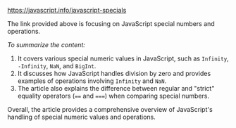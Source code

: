 


https://javascript.info/javascript-specials


The link provided above is focusing on JavaScript special numbers and operations.

*To summarize the content:*

1. It covers various special numeric values in JavaScript, such as `Infinity`, `-Infinity`, `NaN`, and `BigInt`.
2. It discusses how JavaScript handles division by zero and provides examples of operations involving `Infinity` and `NaN`.
3. The article also explains the difference between regular and "strict" equality operators (`==` and `===`) when comparing special numbers.

Overall, the article provides a comprehensive overview of JavaScript's handling of special numeric values and operations.